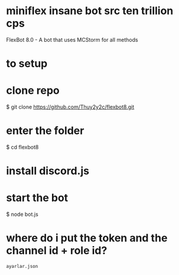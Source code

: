 # miniflex insane bot src ten trillion cps
FlexBot 8.0 - A bot that uses MCStorm for all methods

# to setup 
 # clone repo
  $ git clone https://github.com/Thuy2y2c/flexbot8.git
  
  # enter the folder
  $ cd flexbot8

  # install discord.js
  # start the bot
  $ node bot.js

# where do i put the token and the channel id + role id?
`ayarlar.json`
